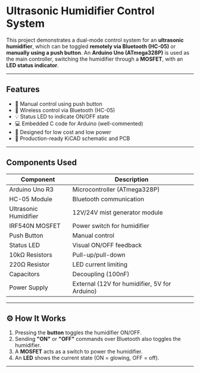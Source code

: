 #  Ultrasonic Humidifier Control System

This project demonstrates a dual-mode control system for an **ultrasonic humidifier**, which can be toggled **remotely via Bluetooth (HC-05)** or **manually using a push button**. An **Arduino Uno (ATmega328P)** is used as the main controller, switching the humidifier through a **MOSFET**, with an **LED status indicator**.

---

##  Features

- 🔘 Manual control using push button
- 📱 Wireless control via Bluetooth (HC-05)
- 💡 Status LED to indicate ON/OFF state
- 💻 Embedded C code for Arduino (well-commented)
- 🧠 Designed for low cost and low power
- 📐 Production-ready KiCAD schematic and PCB

---

## Components Used

| Component              | Description                           |
|------------------------|---------------------------------------|
| Arduino Uno R3         | Microcontroller (ATmega328P)          |
| HC-05 Module           | Bluetooth communication               |
| Ultrasonic Humidifier | 12V/24V mist generator module         |
| IRF540N MOSFET         | Power switch for humidifier           |
| Push Button            | Manual control                        |
| Status LED             | Visual ON/OFF feedback                |
| 10kΩ Resistors         | Pull-up/pull-down                     |
| 220Ω Resistor          | LED current limiting                  |
| Capacitors             | Decoupling (100nF)                    |
| Power Supply           | External (12V for humidifier, 5V for Arduino) |

---

## ⚙️ How It Works

1. Pressing the **button** toggles the humidifier ON/OFF.
2. Sending **"ON"** or **"OFF"** commands over Bluetooth also toggles the humidifier.
3. A **MOSFET** acts as a switch to power the humidifier.
4. An **LED** shows the current state (ON = glowing, OFF = off).

---


